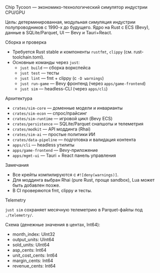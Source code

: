 Chip Tycoon — экономико-технологический симулятор индустрии CPU/GPU

Цель: детерминированная, модульная симуляция индустрии полупроводников с 1990-х до будущего. Ядро на Rust с ECS (Bevy), данные в SQLite/Parquet, UI — Bevy и Tauri+React.

Сборка и проверка

- Требуется Rust stable и компоненты `rustfmt`, `clippy` (см. rust-toolchain.toml).
- Основные команды через `just`:
  - `just build` — сборка воркспейса
  - `just test` — тесты
  - `just lint` — fmt + clippy (c `-D warnings`)
  - `just run-game` — Bevy фронтенд (через `apps/game-frontend`)
  - `just sim` — headless-CLI (через `apps/cli`)

Архитектура

- `crates/sim-core` — доменные модели и инварианты
- `crates/sim-econ` — спрос/прайсинг
- `crates/sim-runtime` — игровой цикл (Bevy ECS)
- `crates/persistence` — SQLite/Parquet снапшоты и телеметрия
- `crates/modkit` — API моддинга (Rhai)
- `crates/sim-ai` — простые политики ИИ
- `crates/data-pipeline` — подготовка и валидация контента
- `apps/cli` — headless утилиты
- `apps/game-frontend` — Bevy-приложение
- `apps/mgmt-ui` — Tauri + React панель управления

Замечания

- Все крейты компилируются с `#![deny(warnings)]`.
- Для моддинга выбран Rhai (pure Rust, проще sandbox), Lua может быть добавлен позже.
- В CI проверяются fmt, clippy и тесты.

Telemetry

`just sim` сохраняет месячную телеметрию в Parquet-файлы под `./telemetry/`.

Схема (денежные значения в центах, Int64):
- month_index: UInt32
- output_units: UInt64
- sold_units: UInt64
- asp_cents: Int64
- unit_cost_cents: Int64
- margin_cents: Int64
- revenue_cents: Int64
